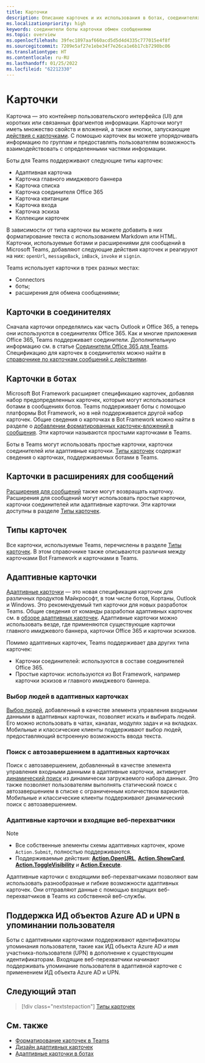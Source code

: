 ```yaml
---
title: Карточки
description: Описание карточек и их использования в ботах, соединителях и расширениях для сообщений
ms.localizationpriority: high
keywords: соединители боты карточки обмен сообщениями
ms.topic: overview
ms.openlocfilehash: 39fec1897aaf660acd5d5d4d4335c777015e4f8f
ms.sourcegitcommit: 7209e5af27e1ebe34f7e26ca1e6b17cb7290bc06
ms.translationtype: HT
ms.contentlocale: ru-RU
ms.lasthandoff: 01/25/2022
ms.locfileid: "62212330"
---
```

# <a name="cards"></a>Карточки

Карточка — это контейнер пользовательского интерфейса (UI) для коротких или связанных фрагментов информации. Карточки могут иметь множество свойств и вложений, а также кнопки, запускающие [действия с карточками](~/task-modules-and-cards/cards/cards-actions.md). С помощью карточек вы можете упорядочивать информацию по группам и предоставлять пользователям возможность взаимодействовать с определенными частями информации.

Боты для Teams поддерживают следующие типы карточек:
 
- Адаптивная карточка
- Карточка главного имиджевого баннера
- Карточка списка
- Карточка соединителя Office 365
- Карточка квитанции
- Карточка входа
- Карточка эскиза
- Коллекции карточек

В зависимости от типа карточки вы можете добавить в них форматирование текста с использованием Markdown или HTML. Карточки, используемые ботами и расширениями для сообщений в Microsoft Teams, добавляют следующие действия карточек и реагируют на них: `openUrl`, `messageBack`, `imBack`, `invoke` и `signin`.

Teams использует карточки в трех разных местах:

* Connectors
* боты;
* расширения для обмена сообщениями;

## <a name="cards-in-connectors"></a>Карточки в соединителях

Сначала карточки определялись как часть Outlook и Office 365, а теперь они используются в соединителях Office 365. Как и многие приложения Office 365, Teams поддерживает соединители. Дополнительную информацию см. в статье [Соединители Office 365 для Teams](~/webhooks-and-connectors/what-are-webhooks-and-connectors.md). Спецификацию для карточек в соединителях можно найти в [справочнике по карточкам сообщений с действиями](/outlook/actionable-messages/card-reference).

## <a name="cards-in-bots"></a>Карточки в ботах

Microsoft Bot Framework расширяет спецификацию карточек, добавляя набор предопределенных карточек, которые могут использоваться ботами в сообщениях ботов. Teams поддерживает боты с помощью платформы Bot Framework, но в ней поддерживается другой набор карточек. Общие сведения о карточках в Bot Framework можно найти в разделе о [добавлении форматированных карточек-вложений в сообщения](/bot-framework/nodejs/bot-builder-nodejs-send-rich-cards). Эти карточки называются простыми карточками в Teams.

Боты в Teams могут использовать простые карточки, карточки соединителей или адаптивные карточки. [Типы карточек](~/task-modules-and-cards/cards/cards-reference.md) содержат сведения о карточках, поддерживаемых ботами в Teams.

## <a name="cards-in-messaging-extensions"></a>Карточки в расширениях для сообщений

[Расширения для сообщений](~/messaging-extensions/what-are-messaging-extensions.md) также могут возвращать карточку. Расширения для сообщений могут использовать простые карточки, карточки соединителей или адаптивные карточки. Эти карточки доступны в разделе [Типы карточек](~/task-modules-and-cards/cards/cards-reference.md).

## <a name="types-of-cards"></a>Типы карточек

Все карточки, используемые Teams, перечислены в разделе [Типы карточек](~/task-modules-and-cards/cards/cards-reference.md). В этом справочнике также описываются различия между карточками Bot Framework и карточками в Teams.

## <a name="adaptive-cards"></a>Адаптивные карточки

[Адаптивные карточки](~/task-modules-and-cards/cards/cards-reference.md#adaptive-card) — это новая спецификация карточек для различных продуктов Майкрософт, в том числе ботов, Кортаны, Outlook и Windows. Это рекомендуемый тип карточки для новых разработок Teams. Общие сведения от команды разработки адаптивных карточек см. в [обзоре адаптивных карточек](/adaptive-cards). Адаптивные карточки можно использовать везде, где применяются существующие карточки главного имиджевого баннера, карточки Office 365 и карточки эскизов.

Помимо адаптивных карточек, Teams поддерживает два других типа карточек:

* Карточки соединителей: используются в составе соединителей Office 365.
* Простые карточки: используются из Bot Framework, например карточки эскизов и главного имиджевого баннера.

### <a name="people-picker-in-adaptive-cards"></a>Выбор людей в адаптивных карточках

[Выбор людей](cards/people-picker.md#people-picker-in-adaptive-cards), добавленный в качестве элемента управления входными данными в адаптивных карточках, позволяет искать и выбирать людей. Его можно использовать в чатах, каналах, модулях задач и на вкладках. Мобильные и классические клиенты поддерживают выбор людей, предоставляющий встроенную возможность ввода текста. 

### <a name="type-ahead-search-in-adaptive-cards"></a>Поиск с автозавершением в адаптивных карточках  

Поиск с автозавершением, добавленный в качестве элемента управления входными данными в адаптивные карточки, активирует [динамический поиск](~/task-modules-and-cards/cards/dynamic-search.md) из динамически загружаемого набора данных. Это также позволяет пользователям выполнять статический поиск с автозавершением в списке с ограниченным количеством вариантов. Мобильные и классические клиенты поддерживают динамический поиск с автозавершением. 

### <a name="adaptive-cards-and-incoming-webhooks"></a>Адаптивные карточки и входящие веб-перехватчики

> [!NOTE]
> * Все собственные элементы схемы адаптивных карточек, кроме `Action.Submit`, полностью поддерживаются.
> * Поддерживаемые действия: [**Action.OpenURL**](https://adaptivecards.io/explorer/Action.OpenUrl.html), [**Action.ShowCard**](https://adaptivecards.io/explorer/Action.ShowCard.html), [**Action.ToggleVisibility**](https://adaptivecards.io/explorer/Action.ToggleVisibility.html) и [**Action.Execute**](/adaptive-cards/authoring-cards/universal-action-model#actionexecute).

Адаптивные карточки с входящими веб-перехватчиками позволяют вам использовать разнообразные и гибкие возможности адаптивных карточек. Они отправляют данные с помощью входящих веб-перехватчиков в Teams из собственной веб-службы.

## <a name="support-for-azure-ad-object-id-and-upn-in-user-mention"></a>Поддержка ИД объектов Azure AD и UPN в упоминании пользователя 

Боты с адаптивными карточками поддерживают идентификаторы упоминания пользователя, такие как ИД объекта Azure AD и имя участника-пользователя (UPN) в дополнение к существующим идентификаторам. Входящие веб-перехватчики начинают поддерживать упоминание пользователя в адаптивной карточке с применением ИД объекта Azure AD и UPN.

## <a name="next-step"></a>Следующий этап

> [!div class="nextstepaction"]
> [Типы карточек](~/task-modules-and-cards/cards/cards-reference.md)

## <a name="see-also"></a>См. также

* [Форматирование карточек в Teams](~/task-modules-and-cards/cards/cards-format.md)
* [Дизайн адаптивных карточек](~/task-modules-and-cards/cards/design-effective-cards.md)
* [Адаптивные карточки в ботах](../bots/how-to/conversations/conversation-messages.md#adaptive-cards)